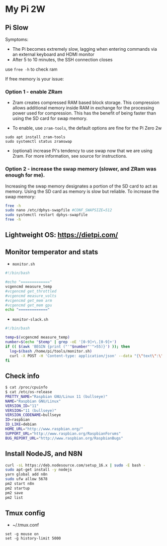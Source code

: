 # My Pi 2W


## Pi Slow

Symptoms:
- The Pi becomes extremely slow, lagging when entering commands via an external keyboard and HDMI monitor
- After 5 to 10 minutes, the SSH connection closes

use `free -h` to check ram

If free memory is your issue:

### Option 1 - enable ZRam
- Zram creates compressed RAM based block storage. This compression allows additional memory inside RAM in exchange for the processing power used for compression. This has the benefit of being faster than using the SD card for swap memory.

- To enable, use `zram-tools`, the default options are fine for the Pi Zero 2w
```
sudo apt install zram-tools
sudo systemctl status zramswap
```

- (optional) increase Pi's tendency to use swap now that we are using Zram. For more information, see source for instructions.

### Option 2 - increase the swap memory (slower, and ZRam was enough for me).

Increasing the swap memory designates a portion of the SD card to act as memory. Using the SD card as memory is slow but reliable. To increase the swap memory:

```bash
free -h
sudo nano /etc/dphys-swapfile #CONF_SWAPSIZE=512
sudo systemctl restart dphys-swapfile
free -h
```

## Lightweight OS: https://dietpi.com/


## Monitor temperator and stats
- `monitor.sh`
```bash
#!/bin/bash

#echo "============="
vcgencmd measure_temp
#vcgencmd get_throttled
#vcgencmd measure_volts
#vcgencmd get_mem arm
#vcgencmd get_mem gpu
echo "============="
```

- `monitor-slack.sh`
```bash
#!/bin/bash

temp=$(vcgencmd measure_temp)
number=$(echo "$temp" | grep -oE '[0-9]+\.[0-9]+')
if (( $(awk 'BEGIN {print ("'"$number"'">55)}') )); then
  log=$(bash /home/pi/tools/monitor.sh)
  curl -X POST -H 'Content-type: application/json' --data "{\"text\":\"${log}\"}" https://hooks.slack.com/services/T02xxx/xxx
fi
```


## Check info

```bash
$ cat /proc/cpuinfo
$ cat /etc/os-release
PRETTY_NAME="Raspbian GNU/Linux 11 (bullseye)"
NAME="Raspbian GNU/Linux"
VERSION_ID="11"
VERSION="11 (bullseye)"
VERSION_CODENAME=bullseye
ID=raspbian
ID_LIKE=debian
HOME_URL="http://www.raspbian.org/"
SUPPORT_URL="http://www.raspbian.org/RaspbianForums"
BUG_REPORT_URL="http://www.raspbian.org/RaspbianBugs"
```


## Install NodeJS, and N8N

```bash
curl -sL https://deb.nodesource.com/setup_16.x | sudo -E bash -
sudo apt-get install -y nodejs
yarn global add n8n
sudo ufw allow 5678
pm2 start n8n
pm2 startup
pm2 save
pm2 list
```

## Tmux config
- ~/.tmux.conf
```
set -g mouse on
set -g history-limit 5000
```
